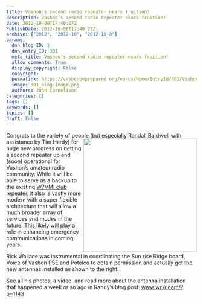 ```yaml
---
title: Vashon’s second radio repeater nears fruition!
description: Vashon’s second radio repeater nears fruition!
date: 2012-10-08T17:40:27Z
PublishDate: 2012-10-08T17:40:27Z
archive: ["2012", "2012-10", "2012-10-8"]
params:
  dnn_blog_ID: 1
  dnn_entry_ID: 301
  meta_title: Vashon’s second radio repeater nears fruition!
  allow_comments: True
  display_copyright: False
  copyright:
  permalink: https://vashonbeprepared.org/en-us/Home/EntryId/301/Vashon-rsquo-s-second-radio-repeater-nears-fruition
  image: 301_blog-image.png
  authors: John Cornelison
categories: []
tags: []
keywords: []
topics: []
draft: False
---
```


<p>Congrats to the variety of people (but especially Randall Bardwell<img style="display: inline; float: right" title="repeater1" alt="" align="right" src="http://www.wr7r.com/wp-content/uploads/2012/10/repeater1-300x300.jpg" width="300" height="300" /> with assistance by Tim Hardy) for huge new progress on getting a second repeater up and (soon) operational for Vashon’s amateur radio community. While it will be able to serve as a backup to the existing <a href="http://www.w7vmi.org/" target="_blank">W7VMI club</a> repeater, it also is vastly more modern with a super flexible architecture that will allow a much broader array of services and modes in the future. This likely will play a role in enhancing emergency communications in coming years.</p>  <p>Rick Wallace was instrumental in coordinating the Sun rise Ridge board, Voice of Vashon PSE and Potelco to obtain permission and actually get the new antennas installed as shown to the right.</p>  <p>See all his photos, a video, and read more about the antenna installation that happened a week or so ago in Randy’s blog post: <a title="http://www.wr7r.com/?p=1143" href="http://www.wr7r.com/?p=1143">www.wr7r.com/?p=1143</a></p>
